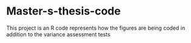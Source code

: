 # Master-s-thesis-code
This project is an R code represents how the figures are being coded in addition to the variance assessment tests
